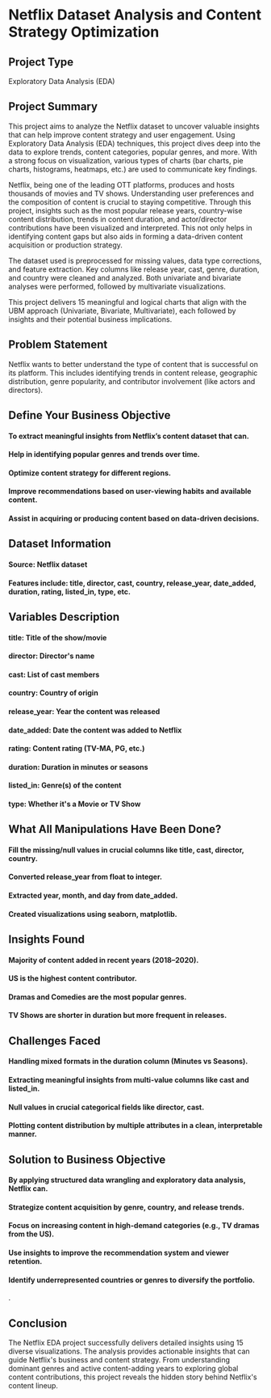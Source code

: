 # Netflix Dataset Analysis and Content Strategy Optimization

## Project Type
Exploratory Data Analysis (EDA)

## Project Summary

This project aims to analyze the Netflix dataset to uncover valuable insights that can help improve content strategy and user engagement. Using Exploratory Data Analysis (EDA) techniques, this project dives deep into the data to explore trends, content categories, popular genres, and more. With a strong focus on visualization, various types of charts (bar charts, pie charts, histograms, heatmaps, etc.) are used to communicate key findings.

Netflix, being one of the leading OTT platforms, produces and hosts thousands of movies and TV shows. Understanding user preferences and the composition of content is crucial to staying competitive. Through this project, insights such as the most popular release years, country-wise content distribution, trends in content duration, and actor/director contributions have been visualized and interpreted. This not only helps in identifying content gaps but also aids in forming a data-driven content acquisition or production strategy.

The dataset used is preprocessed for missing values, data type corrections, and feature extraction. Key columns like release year, cast, genre, duration, and country were cleaned and analyzed. Both univariate and bivariate analyses were performed, followed by multivariate visualizations.

This project delivers 15 meaningful and logical charts that align with the UBM approach (Univariate, Bivariate, Multivariate), each followed by insights and their potential business implications.

## Problem Statement

Netflix wants to better understand the type of content that is successful on its platform. This includes identifying trends in content release, geographic distribution, genre popularity, and contributor involvement (like actors and directors).

## Define Your Business Objective

#### To extract meaningful insights from Netflix’s content dataset that can.
#### Help in identifying popular genres and trends over time.
#### Optimize content strategy for different regions.
#### Improve recommendations based on user-viewing habits and available content.
#### Assist in acquiring or producing content based on data-driven decisions.

## Dataset Information

#### Source: Netflix dataset
#### Features include: title, director, cast, country, release_year, date_added, duration, rating, listed_in, type, etc.

## Variables Description

#### title: Title of the show/movie
#### director: Director's name
#### cast: List of cast members
#### country: Country of origin
#### release_year: Year the content was released
#### date_added: Date the content was added to Netflix
#### rating: Content rating (TV-MA, PG, etc.)
#### duration: Duration in minutes or seasons
#### listed_in: Genre(s) of the content
#### type: Whether it's a Movie or TV Show

## What All Manipulations Have Been Done?

#### Fill the  missing/null values in crucial columns like title, cast, director, country.
#### Converted release_year from float to integer.
#### Extracted year, month, and day from date_added.
#### Created visualizations using seaborn, matplotlib.

## Insights Found

#### Majority of content added in recent years (2018–2020).
#### US is the highest content contributor.
#### Dramas and Comedies are the most popular genres.
#### TV Shows are shorter in duration but more frequent in releases.

## Challenges Faced

#### Handling mixed formats in the duration column (Minutes vs Seasons).
#### Extracting meaningful insights from multi-value columns like cast and listed_in.
#### Null values in crucial categorical fields like director, cast.
#### Plotting content distribution by multiple attributes in a clean, interpretable manner.

## Solution to Business Objective

#### By applying structured data wrangling and exploratory data analysis, Netflix can.
#### Strategize content acquisition by genre, country, and release trends.
#### Focus on increasing content in high-demand categories (e.g., TV dramas from the US).
#### Use insights to improve the recommendation system and viewer retention.
#### Identify underrepresented countries or genres to diversify the portfolio.
.
## Conclusion

The Netflix EDA project successfully delivers detailed insights using 15 diverse visualizations. The analysis provides actionable insights that can guide Netflix's business and content strategy. From understanding dominant genres and active content-adding years to exploring global content contributions, this project reveals the hidden story behind Netflix's content lineup.
